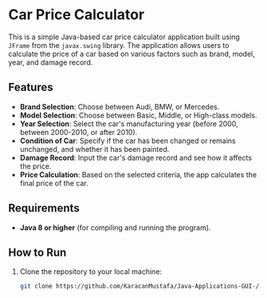 # Car Price Calculator

This is a simple Java-based car price calculator application built using `JFrame` from the `javax.swing` library. The application allows users to calculate the price of a car based on various factors such as brand, model, year, and damage record.

## Features
- **Brand Selection**: Choose between Audi, BMW, or Mercedes.
- **Model Selection**: Choose between Basic, Middle, or High-class models.
- **Year Selection**: Select the car's manufacturing year (before 2000, between 2000-2010, or after 2010).
- **Condition of Car**: Specify if the car has been changed or remains unchanged, and whether it has been painted.
- **Damage Record**: Input the car's damage record and see how it affects the price.
- **Price Calculation**: Based on the selected criteria, the app calculates the final price of the car.

## Requirements
- **Java 8 or higher** (for compiling and running the program).

## How to Run
1. Clone the repository to your local machine:
   ```bash
   git clone https://github.com/KaracanMustafa/Java-Applications-GUI-/tree/main/CarPriceCalculator
